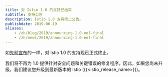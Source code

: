 ```yaml
---
title: 对 Istio 1.0 的支持已结束
subtitle: 支持公告
description: Istio 1.0 支持终止公告。
publishdate: 2019-06-19
aliases:
    - /zh/blog/2019/announcing-1.0-eol-final
    - /zh/news/2019/announcing-1.0-eol-final
---
```


如[先前宣布](/zh/news/support/announcing-1.0-eol/)的一样，对 Istio 1.0 的支持现已正式终止。

我们将不再为 1.0 提供针对安全问题和关键错误的修复程序，因此，如果您尚未升级，我们建议您升级到最新版本的 Istio ({{<istio_release_name>}})。
